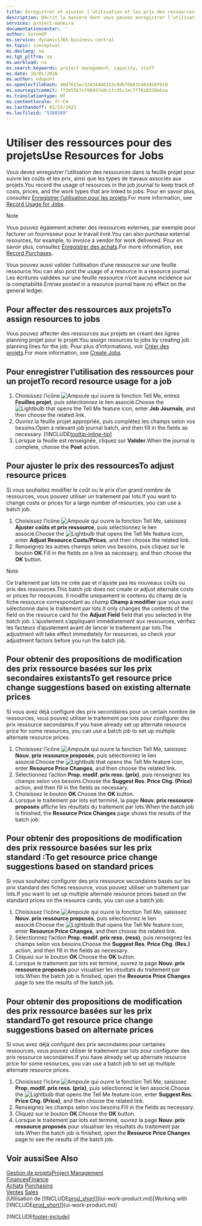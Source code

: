 ```yaml
---
title: Enregistrer et ajuster l’utilisation et les prix des ressources| Microsoft Docs
description: Décrit la manière dont vous pouvez enregistrer l’utilisation ou la consommation ressource associée à un projet, de garder la trace et de gérer les coûts, les prix, ainsi que les types de travaux.
services: project-madeira
documentationcenter: ''
author: SorenGP
ms.service: dynamics365-business-central
ms.topic: conceptual
ms.devlang: na
ms.tgt_pltfrm: na
ms.workload: na
ms.search.keywords: project management, capacity, staff
ms.date: 10/01/2020
ms.author: edupont
ms.openlocfilehash: 48d7615ec32424400133c9dbf6b63c46d450f019
ms.sourcegitcommit: ff2b55b7e790447e0c1fcd5c2ec7f7610338ebaa
ms.translationtype: HT
ms.contentlocale: fr-CH
ms.lasthandoff: 02/15/2021
ms.locfileid: "5388389"
---
```

# <a name="use-resources-for-jobs"></a><span data-ttu-id="dc584-103">Utiliser des ressources pour des projets</span><span class="sxs-lookup"><span data-stu-id="dc584-103">Use Resources for Jobs</span></span>
<span data-ttu-id="dc584-104">Vous devez enregistrer l’utilisation des ressources dans la feuille projet pour suivre les coûts et les prix, ainsi que les types de travaux associés aux projets.</span><span class="sxs-lookup"><span data-stu-id="dc584-104">You record the usage of resources in the job journal to keep track of costs, prices, and the work types that are linked to jobs.</span></span> <span data-ttu-id="dc584-105">Pour en savoir plus, consultez [Enregistrer l’utilisation pour les projets](projects-how-record-job-usage.md).</span><span class="sxs-lookup"><span data-stu-id="dc584-105">For more information, see [Record Usage for Jobs](projects-how-record-job-usage.md).</span></span>

> [!NOTE]
> <span data-ttu-id="dc584-106">Vous pouvez également acheter des ressources externes, par exemple pour facturer un fournisseur pour le travail livré.</span><span class="sxs-lookup"><span data-stu-id="dc584-106">You can also purchase external resources, for example, to invoice a vendor for work delivered.</span></span> <span data-ttu-id="dc584-107">Pour en savoir plus, consultez [Enregistrer des achats](purchasing-how-record-purchases.md).</span><span class="sxs-lookup"><span data-stu-id="dc584-107">For more information, see [Record Purchases](purchasing-how-record-purchases.md).</span></span>

<span data-ttu-id="dc584-108">Vous pouvez aussi valider l’utilisation d’une ressource sur une feuille ressource.</span><span class="sxs-lookup"><span data-stu-id="dc584-108">You can also post the usage of a resource in a resource journal.</span></span> <span data-ttu-id="dc584-109">Les écritures validées sur une feuille ressource n’ont aucune incidence sur la comptabilité.</span><span class="sxs-lookup"><span data-stu-id="dc584-109">Entries posted in a resource journal have no effect on the general ledger.</span></span>

## <a name="to-assign-resources-to-jobs"></a><span data-ttu-id="dc584-110">Pour affecter des ressources aux projets</span><span class="sxs-lookup"><span data-stu-id="dc584-110">To assign resources to jobs</span></span>
<span data-ttu-id="dc584-111">Vous pouvez affecter des ressources aux projets en créant des lignes planning projet pour le projet.</span><span class="sxs-lookup"><span data-stu-id="dc584-111">You assign resources to jobs by creating job planning lines for the job.</span></span> <span data-ttu-id="dc584-112">Pour plus d’informations, voir [Créer des projets](projects-how-create-jobs.md).</span><span class="sxs-lookup"><span data-stu-id="dc584-112">For more information, see [Create Jobs](projects-how-create-jobs.md).</span></span>

## <a name="to-record-resource-usage-for-a-job"></a><span data-ttu-id="dc584-113">Pour enregistrer l’utilisation des ressources pour un projet</span><span class="sxs-lookup"><span data-stu-id="dc584-113">To record resource usage for a job</span></span>
1. <span data-ttu-id="dc584-114">Choisissez l’icône ![Ampoule qui ouvre la fonction Tell Me](media/ui-search/search_small.png "Dites-moi ce que vous voulez faire"), entrez **Feuilles projet**, puis sélectionnez le lien associé.</span><span class="sxs-lookup"><span data-stu-id="dc584-114">Choose the ![Lightbulb that opens the Tell Me feature](media/ui-search/search_small.png "Tell me what you want to do") icon, enter **Job Journals**, and then choose the related link.</span></span>
2. <span data-ttu-id="dc584-115">Ouvrez la feuille projet appropriée, puis complétez les champs selon vos besoins.</span><span class="sxs-lookup"><span data-stu-id="dc584-115">Open a relevant job journal batch, and then fill in the fields as necessary.</span></span> [!INCLUDE[tooltip-inline-tip](includes/tooltip-inline-tip_md.md)]
3. <span data-ttu-id="dc584-116">Lorsque la feuille est renseignée, cliquez sur **Valider**.</span><span class="sxs-lookup"><span data-stu-id="dc584-116">When the journal is complete, choose the **Post** action.</span></span>

## <a name="to-adjust-resource-prices"></a><span data-ttu-id="dc584-117">Pour ajuster le prix des ressources</span><span class="sxs-lookup"><span data-stu-id="dc584-117">To adjust resource prices</span></span>
<span data-ttu-id="dc584-118">Si vous souhaitez modifier le coût ou le prix d’un grand nombre de ressources, vous pouvez utiliser un traitement par lots.</span><span class="sxs-lookup"><span data-stu-id="dc584-118">If you want to change costs or prices for a large number of resources, you can use a batch job.</span></span>  

1. <span data-ttu-id="dc584-119">Choisissez l’icône ![Ampoule qui ouvre la fonction Tell Me](media/ui-search/search_small.png "Dites-moi ce que vous voulez faire"), saisissez **Ajuster coûts et prix ressource**, puis sélectionnez le lien associé.</span><span class="sxs-lookup"><span data-stu-id="dc584-119">Choose the ![Lightbulb that opens the Tell Me feature](media/ui-search/search_small.png "Tell me what you want to do") icon, enter **Adjust Resource Costs/Prices**, and then choose the related link.</span></span>
2. <span data-ttu-id="dc584-120">Renseignez les autres champs selon vos besoins, puis cliquez sur le bouton **OK**.</span><span class="sxs-lookup"><span data-stu-id="dc584-120">Fill in the fields on a line as necessary, and then choose the **OK** button.</span></span>

> [!NOTE]  
>   <span data-ttu-id="dc584-121">Ce traitement par lots ne crée pas et n’ajuste pas les nouveaux coûts ou prix des ressources.</span><span class="sxs-lookup"><span data-stu-id="dc584-121">This batch job does not create or adjust alternate costs or prices for resources.</span></span> <span data-ttu-id="dc584-122">Il modifie uniquement le contenu du champ de la fiche ressource correspondant au champ **Champ à modifier** que vous avez sélectionné dans le traitement par lots.</span><span class="sxs-lookup"><span data-stu-id="dc584-122">It only changes the contents of the field on the resource card for the **Adjust Field** field that you selected in the batch job.</span></span> <span data-ttu-id="dc584-123">L’ajustement s’appliquant immédiatement aux ressources, vérifiez les facteurs d’ajustement avant de lancer le traitement par lots.</span><span class="sxs-lookup"><span data-stu-id="dc584-123">The adjustment will take effect immediately for resources, so check your adjustment factors before you run the batch job.</span></span>

## <a name="to-get-resource-price-change-suggestions-based-on-existing-alternate-prices"></a><span data-ttu-id="dc584-124">Pour obtenir des propositions de modification des prix ressource basées sur les prix secondaires existants</span><span class="sxs-lookup"><span data-stu-id="dc584-124">To get resource price change suggestions based on existing alternate prices</span></span>
<span data-ttu-id="dc584-125">Si vous avez déjà configuré des prix secondaires pour un certain nombre de ressources, vous pouvez utiliser le traitement par lots pour configurer des prix ressource secondaires.</span><span class="sxs-lookup"><span data-stu-id="dc584-125">If you have already set up alternate resource price for some resources, you can use a batch job to set up multiple alternate resource prices.</span></span>

1. <span data-ttu-id="dc584-126">Choisissez l’icône ![Ampoule qui ouvre la fonction Tell Me](media/ui-search/search_small.png "Dites-moi ce que vous voulez faire"), saisissez **Nouv. prix ressource proposés**, puis sélectionnez le lien associé.</span><span class="sxs-lookup"><span data-stu-id="dc584-126">Choose the ![Lightbulb that opens the Tell Me feature](media/ui-search/search_small.png "Tell me what you want to do") icon, enter **Resource Price Changes**, and then choose the related link.</span></span>
2. <span data-ttu-id="dc584-127">Sélectionnez l’action **Prop. modif. prix ress. (prix)**, puis renseignez les champs selon vos besoins.</span><span class="sxs-lookup"><span data-stu-id="dc584-127">Choose the **Suggest Res. Price Chg. (Price)** action, and then fill in the fields as necessary.</span></span>
3. <span data-ttu-id="dc584-128">Choisissez le bouton **OK**.</span><span class="sxs-lookup"><span data-stu-id="dc584-128">Choose the **OK** button.</span></span>  
4. <span data-ttu-id="dc584-129">Lorsque le traitement par lots est terminé, la page **Nouv. prix ressource proposés** affiche les résultats du traitement par lots.</span><span class="sxs-lookup"><span data-stu-id="dc584-129">When the batch job is finished, the **Resource Price Changes** page shows the results of the batch job.</span></span>

## <a name="to-get-resource-price-change-suggestions-based-on-standard-prices"></a><span data-ttu-id="dc584-130">Pour obtenir des propositions de modification des prix ressource basées sur les prix standard :</span><span class="sxs-lookup"><span data-stu-id="dc584-130">To get resource price change suggestions based on standard prices</span></span>
<span data-ttu-id="dc584-131">Si vous souhaitez configurer des prix ressource secondaires basés sur les prix standard des fiches ressource, vous pouvez utiliser un traitement par lots.</span><span class="sxs-lookup"><span data-stu-id="dc584-131">If you want to set up multiple alternate resource prices based on the standard prices on the resource cards, you can use a batch job.</span></span>  

1. <span data-ttu-id="dc584-132">Choisissez l’icône ![Ampoule qui ouvre la fonction Tell Me](media/ui-search/search_small.png "Dites-moi ce que vous voulez faire"), saisissez **Nouv. prix ressource proposés**, puis sélectionnez le lien associé.</span><span class="sxs-lookup"><span data-stu-id="dc584-132">Choose the ![Lightbulb that opens the Tell Me feature](media/ui-search/search_small.png "Tell me what you want to do") icon, enter **Resource Price Changes**, and then choose the related link.</span></span>
2. <span data-ttu-id="dc584-133">Sélectionnez l’action **Prop. modif. prix ress. (ress)**, puis renseignez les champs selon vos besoins.</span><span class="sxs-lookup"><span data-stu-id="dc584-133">Choose the **Suggest Res. Price Chg. (Res.)** action, and then fill in the fields as necessary.</span></span>  
3. <span data-ttu-id="dc584-134">Cliquez sur le bouton **OK**.</span><span class="sxs-lookup"><span data-stu-id="dc584-134">Choose the **OK** button.</span></span>  
4. <span data-ttu-id="dc584-135">Lorsque le traitement par lots est terminé, ouvrez la page **Nouv. prix ressource proposés** pour visualiser les résultats du traitement par lots.</span><span class="sxs-lookup"><span data-stu-id="dc584-135">When the batch job is finished, open the **Resource Price Changes** page to see the results of the batch job.</span></span>

## <a name="to-get-resource-price-change-suggestions-based-on-alternate-prices"></a><span data-ttu-id="dc584-136">Pour obtenir des propositions de modification des prix ressource basées sur les prix standard</span><span class="sxs-lookup"><span data-stu-id="dc584-136">To get resource price change suggestions based on alternate prices</span></span>
<span data-ttu-id="dc584-137">Si vous avez déjà configuré des prix secondaires pour certaines ressources, vous pouvez utiliser le traitement par lots pour configurer des prix ressource secondaires.</span><span class="sxs-lookup"><span data-stu-id="dc584-137">If you have already set up alternate resource price for some resources, you can use a batch job to set up multiple alternate resource prices.</span></span>

1. <span data-ttu-id="dc584-138">Choisissez l’icône ![Ampoule qui ouvre la fonction Tell Me](media/ui-search/search_small.png "Dites-moi ce que vous voulez faire"), saisissez **Prop. modif. prix ress. (prix)**, puis sélectionnez le lien associé.</span><span class="sxs-lookup"><span data-stu-id="dc584-138">Choose the ![Lightbulb that opens the Tell Me feature](media/ui-search/search_small.png "Tell me what you want to do") icon, enter **Suggest Res. Price Chg. (Price)**, and then choose the related link.</span></span>  
2. <span data-ttu-id="dc584-139">Renseignez les champs selon vos besoins.</span><span class="sxs-lookup"><span data-stu-id="dc584-139">Fill in the fields as necessary.</span></span>
3. <span data-ttu-id="dc584-140">Cliquez sur le bouton **OK**.</span><span class="sxs-lookup"><span data-stu-id="dc584-140">Choose the **OK** button.</span></span>  
4. <span data-ttu-id="dc584-141">Lorsque le traitement par lots est terminé, ouvrez la page **Nouv. prix ressource proposés** pour visualiser les résultats du traitement par lots.</span><span class="sxs-lookup"><span data-stu-id="dc584-141">When the batch job is finished, open the **Resource Price Changes** page to see the results of the batch job.</span></span>

## <a name="see-also"></a><span data-ttu-id="dc584-142">Voir aussi</span><span class="sxs-lookup"><span data-stu-id="dc584-142">See Also</span></span>
[<span data-ttu-id="dc584-143">Gestion de projets</span><span class="sxs-lookup"><span data-stu-id="dc584-143">Project Management</span></span>](projects-manage-projects.md)  
[<span data-ttu-id="dc584-144">Finances</span><span class="sxs-lookup"><span data-stu-id="dc584-144">Finance</span></span>](finance.md)  
<span data-ttu-id="dc584-145">[Achats](purchasing-manage-purchasing.md)       </span><span class="sxs-lookup"><span data-stu-id="dc584-145">[Purchasing](purchasing-manage-purchasing.md)       </span></span>  
<span data-ttu-id="dc584-146">[Ventes](sales-manage-sales.md)   </span><span class="sxs-lookup"><span data-stu-id="dc584-146">[Sales](sales-manage-sales.md)   </span></span>  
<span data-ttu-id="dc584-147">[Utilisation de [!INCLUDE[prod_short](includes/prod_short.md)]](ui-work-product.md)</span><span class="sxs-lookup"><span data-stu-id="dc584-147">[Working with [!INCLUDE[prod_short](includes/prod_short.md)]](ui-work-product.md)</span></span>  


[!INCLUDE[footer-include](includes/footer-banner.md)]